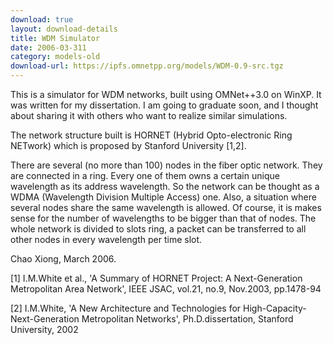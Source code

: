 ```yaml
---
download: true
layout: download-details
title: WDM Simulator
date: 2006-03-311
category: models-old
download-url: https://ipfs.omnetpp.org/models/WDM-0.9-src.tgz
---
```


This is a simulator for WDM networks, built using OMNet++3.0 on WinXP.
It was written for my dissertation. I am going to graduate soon,
and I thought about sharing it with others who want to realize
similar simulations.

The network structure built is HORNET (Hybrid Opto-electronic Ring
NETwork) which is proposed by Stanford University [1,2].

There are several (no more than 100) nodes in the fiber optic network.
They are connected in a ring. Every one of them owns a
certain unique wavelength as its address wavelength. So the
network can be thought as a WDMA (Wavelength Division Multiple
Access) one. Also, a situation where several nodes share the same
wavelength is allowed. Of course, it is makes sense for the number of
wavelengths to be bigger than that of nodes. The whole network is
divided to slots ring, a packet can be transferred to all other nodes
in every wavelength per time slot.

Chao Xiong, March 2006.

[1] I.M.White et al., 'A Summary of HORNET Project: A Next-Generation
Metropolitan Area Network', IEEE JSAC, vol.21, no.9, Nov.2003, pp.1478-94

[2] I.M.White, 'A New Architecture and Technologies for High-Capacity-Next-Generation
Metropolitan Networks', Ph.D.dissertation, Stanford University, 2002

